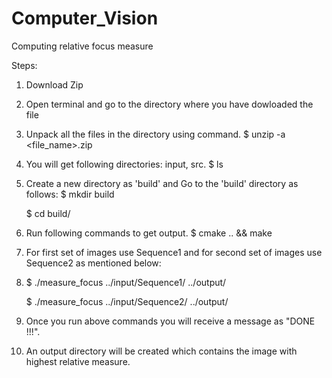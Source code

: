 # Computer_Vision
Computing relative focus measure

Steps:
1. Download Zip 
2. Open terminal and go to the directory where you have dowloaded the file
3. Unpack all the files in the directory using command.
   $ unzip -a <file_name>.zip
4. You will get following directories: input, src.
   $ ls
5. Create a new directory as 'build' and Go to the 'build' directory as follows: 
   $ mkdir build
   
   $ cd build/
6. Run following commands to get output.
   $ cmake .. && make
8. For first set of images use Sequence1 and for second set of images 
   use Sequence2 as mentioned below:
9. $ ./measure_focus ../input/Sequence1/ ../output/

   $ ./measure_focus ../input/Sequence2/ ../output/
11. Once you run above commands you will receive a message as "DONE !!!".
12. An output directory will be created which contains the image with highest relative measure.


